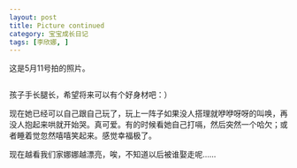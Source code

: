 ```yaml
---
layout: post
title: Picture continued
category: 宝宝成长日记
tags: [李欣娜, ]
---
```

这是5月11号拍的照片。

<img src="http://lh6.ggpht.com/veryfaint/SCmFF8CNLZI/AAAAAAAAAHk/3AzdmT7Dt-M/100_2332_resize.jpg?imgmax=720" alt="">

孩子手长腿长，希望将来可以有个好身材吧：）

现在她已经可以自己跟自己玩了，玩上一阵子如果没人搭理就咿咿呀呀的叫唤，再没人抱起来哄就开始哭。真可爱。有的时候看她自己打嗝，然后突然一个哈欠；或者睡着觉忽然嘻嘻笑起来。感觉幸福极了。

现在越看我们家娜娜越漂亮，唉，不知道以后被谁娶走呢……